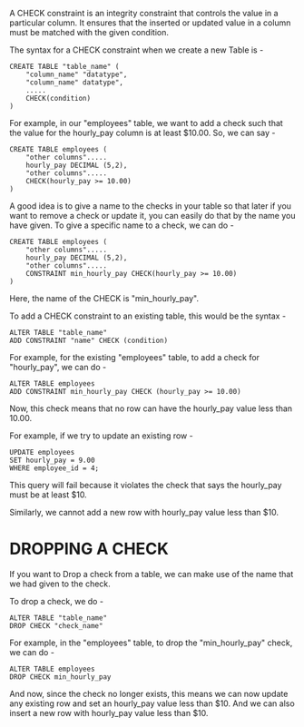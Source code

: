 A CHECK constraint is an integrity constraint that controls the value in a particular column. It ensures that the inserted or updated value in a column must be matched with the given condition.

The syntax for a CHECK constraint when we create a new Table is - 

    CREATE TABLE "table_name" (
        "column_name" "datatype",
        "column_name" datatype",
        .....
        CHECK(condition)
    )

For example, in our "employees" table, we want to add a check such that the value for the hourly_pay column is at least $10.00. So, we can say -

    CREATE TABLE employees (
        "other columns".....
        hourly_pay DECIMAL (5,2),
        "other columns".....
        CHECK(hourly_pay >= 10.00)
    )

A good idea is to give a name to the checks in your table so that later if you want to remove a check or update it, you can easily do that by the name you have given. To give a specific name to a check, we can do -

    CREATE TABLE employees (
        "other columns".....
        hourly_pay DECIMAL (5,2),
        "other columns".....
        CONSTRAINT min_hourly_pay CHECK(hourly_pay >= 10.00)
    )

Here, the name of the CHECK is "min_hourly_pay".

To add a CHECK constraint to an existing table, this would be the syntax - 

    ALTER TABLE "table_name"
    ADD CONSTRAINT "name" CHECK (condition)

For example, for the existing "employees" table, to add a check for "hourly_pay", we can do -

    ALTER TABLE employees
    ADD CONSTRAINT min_hourly_pay CHECK (hourly_pay >= 10.00)

Now, this check means that no row can have the hourly_pay value less than 10.00. 

For example, if we try to update an existing row - 

    UPDATE employees
    SET hourly_pay = 9.00 
    WHERE employee_id = 4;

This query will fail because it violates the check that says the hourly_pay must be at least $10.

Similarly, we cannot add a new row with hourly_pay value less than $10.

# DROPPING A CHECK

If you want to Drop a check from a table, we can make use of the name that we had given to the check.

To drop a check, we do -

    ALTER TABLE "table_name"
    DROP CHECK "check_name"

For example, in the "employees" table, to drop the "min_hourly_pay" check, we can do -

    ALTER TABLE employees
    DROP CHECK min_hourly_pay

And now, since the check no longer exists, this means we can now update any existing row and set an hourly_pay value less than $10. And we can also insert a new row with hourly_pay value less than $10.